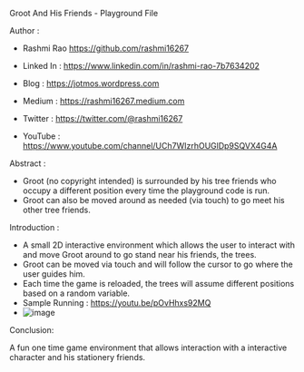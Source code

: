 Groot And His Friends - Playground File


Author :

- Rashmi Rao https://github.com/rashmi16267

- Linked In : https://www.linkedin.com/in/rashmi-rao-7b7634202
- Blog : https://jotmos.wordpress.com
- Medium : https://rashmi16267.medium.com
- Twitter : https://twitter.com/@rashmi16267
- YouTube : https://www.youtube.com/channel/UCh7WIzrhOUGlDp9SQVX4G4A


Abstract :

- Groot (no copyright intended) is surrounded by his tree friends who occupy a different position every time the playground code is run.
- Groot can also be moved around as needed (via touch) to go meet his other tree friends.


Introduction :

- A small 2D interactive environment which allows the user to interact with and move Groot around to go stand near his friends, the trees.
- Groot can be moved via touch and will follow the cursor to go where the user guides him.
- Each time the game is reloaded, the trees will assume different positions based on a random variable.
- Sample Running : https://youtu.be/pOvHhxs92MQ
- ![image](https://user-images.githubusercontent.com/67630400/115152906-da1cfe00-a090-11eb-87af-7d8aef614bfe.png)


Conclusion:

A fun one time game environment that allows interaction with a interactive character and his stationery friends.
